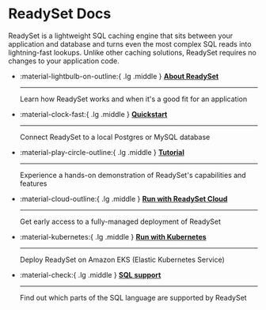 # ReadySet Docs

ReadySet is a lightweight SQL caching engine that sits between your application and database and turns even the most complex SQL reads into lightning-fast lookups. Unlike other caching solutions, ReadySet requires no changes to your application code.

<div class="grid cards" markdown>

-   :material-lightbulb-on-outline:{ .lg .middle } [__About ReadySet__](guides/intro.md)

    ---

    Learn how ReadySet works and when it's a good fit for an application

-   :material-clock-fast:{ .lg .middle } [__Quickstart__](guides/quickstart.md)

    ---

    Connect ReadySet to a local Postgres or MySQL database

-   :material-play-circle-outline:{ .lg .middle } [__Tutorial__](guides/tutorial.md)

    ---

    Experience a hands-on demonstration of ReadySet's capabilities and features

-   :material-cloud-outline:{ .lg .middle } [__Run with ReadySet Cloud__](guides/deploy-readyset-cloud.md)

    ---

    Get early access to a fully-managed deployment of ReadySet

-   :material-kubernetes:{ .lg .middle } [__Run with Kubernetes__](guides/deploy-readyset-kubernetes.md)

    ---

    Deploy ReadySet on Amazon EKS (Elastic Kubernetes Service)

-   :material-check:{ .lg .middle } [__SQL support__](reference/sql-support.md)

    ---

    Find out which parts of the SQL language are supported by ReadySet
</div>
